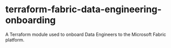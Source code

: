 # terraform-fabric-data-engineering-onboarding
A Terraform module used to onboard Data Engineers to the Microsoft Fabric platform.
